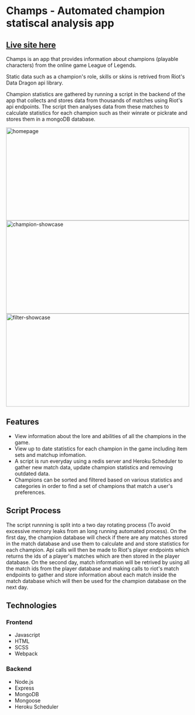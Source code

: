 # Champs - Automated champion statiscal analysis app

## [Live site here](https://champs-gaming.herokuapp.com/)

Champs is an app that provides information about champions (playable characters) from the online game League of Legends. 

Static data such as a champion's role, skills or skins is retrived from Riot's Data Dragon api library.

Champion statistics are gathered by running a script in the backend of the app that collects and stores data from thousands of matches using Riot's api endpoints. The script then analyses data from these matches to calculate statistics for each champion such as their winrate or pickrate and stores them in a mongoDB database.

<img src="https://i.imgur.com/ufgz0mP.gif" alt="homepage" width="500" height="254" />
<img src="https://i.imgur.com/JjiYZEe.gif" alt="champion-showcase" width="500" height="254" />
<img src="https://i.imgur.com/2cuxxPh.gif" alt="filter-showcase" width="500" height="254" />

## Features

- View information about the lore and abilities of all the champions in the game.
- View up to date statistics for each champion in the game including item sets and matchup infomation.
- A script is run everyday using a redis server and Heroku Scheduler to gather new match data, update champion statistics and removing outdated data.
- Champions can be sorted and filtered based on various statistics and categories in order to find a set of champions that match a user's preferences.

## Script Process

The script runnning is split into a two day rotating process (To avoid excessive memory leaks from an long running automated process). On the first day, the champion database will check if there are any matches stored in the match database and use them to calculate and and store statistics for each champion. Api calls will then be made to Riot's player endpoints which returns the ids of a player's matches which are then stored in the player database. On the second day, match information will be retrived by using all the match ids from the player database and making calls to riot's match endpoints to gather and store information about each match inside the match database which will then be used for the champion database on the next day.

## Technologies

### Frontend
- Javascript
- HTML
- SCSS
- Webpack

### Backend
- Node.js
- Express
- MongoDB
- Mongoose
- Heroku Scheduler
